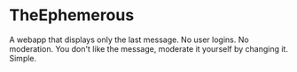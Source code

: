# TheEphemerous

A webapp that displays only the last message. No user logins. No moderation. You don't like the message, moderate it yourself by changing it. Simple.

